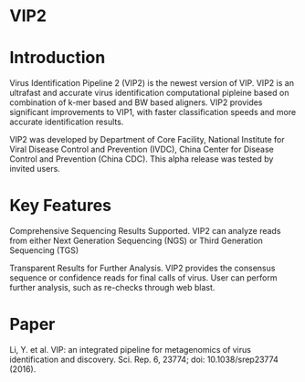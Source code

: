 # VIP2

# Introduction

Virus Identification Pipeline 2 (VIP2) is the newest version of VIP. VIP2 is an ultrafast and accurate virus identification computational pipleine based on combination of k-mer based and BW based aligners. VIP2 provides significant improvements to VIP1, with faster classification speeds and more accurate identification results. 

VIP2 was developed by Department of Core Facility, National Institute for Viral Disease Control and Prevention (IVDC),  China Center for Disease Control and Prevention (China CDC). This alpha release was tested by invited users.


# Key Features
Comprehensive Sequencing Results Supported. VIP2 can analyze reads from either Next Generation Sequencing (NGS) or Third Generation Sequencing (TGS)

Transparent Results for Further Analysis. VIP2 provides the consensus sequence or confidence reads for final calls of virus. User can perform further analysis, such as re-checks through web blast.

# Paper

Li, Y. et al. VIP: an integrated pipeline for metagenomics of virus identification and discovery. Sci. Rep. 6, 23774; doi: 10.1038/srep23774 (2016).

